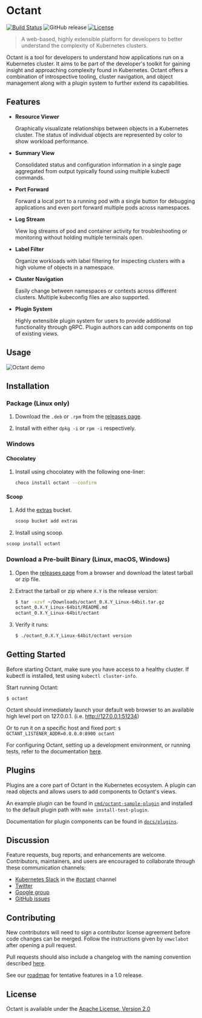 # Octant <!-- Future Logo -->

[![Build Status](https://cloud.drone.io/api/badges/vmware/octant/status.svg)](https://cloud.drone.io/vmware/octant)
![GitHub release](https://img.shields.io/github/release/vmware/octant.svg)
[![License](https://img.shields.io/badge/License-Apache%202.0-blue.svg)](https://opensource.org/licenses/Apache-2.0)

> A web-based, highly extensible platform for developers to better understand the complexity of Kubernetes clusters.

Octant is a tool for developers to understand how applications run on a Kubernetes cluster. It aims to be part of the developer's toolkit for gaining insight and approaching complexity found in Kubernetes. Octant offers a combination of introspective tooling, cluster navigation, and object management along with a plugin system to further extend its capabilities.

## Features

* **Resource Viewer**

    Graphically visualizate relationships between objects in a Kubernetes cluster. The status of individual objects are represented by color to show workload performance.

* **Summary View**

    Consolidated status and configuration information in a single page aggregated from output typically found using multiple kubectl commands.

* **Port Forward**

    Forward a local port to a running pod with a single button for debugging applications and even port forward multiple pods across namespaces.
 
* **Log Stream**

    View log streams of pod and container activity for troubleshooting or monitoring without holding multiple terminals open.

* **Label Filter**

    Organize workloads with label filtering for inspecting clusters with a high volume of objects in a namespace.

* **Cluster Navigation**

   Easily change between namespaces or contexts across different clusters. Multiple kubeconfig files are also supported.

 * **Plugin System**

   Highly extensible plugin system for users to provide additional functionality through gRPC. Plugin authors can add components on top of existing views.

## Usage

![Octant demo](docs/octant-demo.gif)

## Installation

### Package (Linux only)

1. Download the `.deb` or `.rpm` from the [releases page](https://github.com/vmware/octant/releases).

2. Install with either `dpkg -i` or `rpm -i` respectively.

###  Windows

#### Chocolatey

1. Install using chocolatey with the following one-liner:

   ```sh
   choco install octant --confirm
   ```

#### Scoop

1. Add the [extras](https://github.com/lukesampson/scoop-extras) bucket.

   ```sh
   scoop bucket add extras
   ```

 2. Install using scoop.

   ```sh
   scoop install octant
   ```

### Download a Pre-built Binary (Linux, macOS, Windows)

1. Open the [releases page](https://github.com/vmware/octant/releases) from a browser and download the latest tarball or zip file.

2. Extract the tarball or zip where `X.Y` is the release version:

    ```sh
    $ tar -xzvf ~/Downloads/octant_0.X.Y_Linux-64bit.tar.gz
    octant_0.X.Y_Linux-64bit/README.md
    octant_0.X.Y_Linux-64bit/octant
    ```

3. Verify it runs:

    ```sh
    $ ./octant_0.X.Y_Linux-64bit/octant version
    ```

## Getting Started

Before starting Octant, make sure you have access to a healthy cluster. If kubectl is installed, test using `kubectl cluster-info`.

Start running Octant:

`$ octant`

Octant should immediately launch your default web browser to an available high level port on 127.0.0.1. (i.e. http://127.0.0.1:51234)

Or to run it on a specific host and fixed port:
`$ OCTANT_LISTENER_ADDR=0.0.0.0:8900 octant`

For configuring Octant, setting up a development environment, or running tests, refer to the documentation [here](docs/getting-started.md).

## Plugins

Plugins are a core part of Octant in the Kubernetes ecosystem. A plugin can read objects and allows users to add components to Octant's views.

An example plugin can be found in [`cmd/octant-sample-plugin`](cmd/octant-sample-plugin) and installed to the default plugin path with `make install-test-plugin`.

Documentation for plugin components can be found in [`docs/plugins`](docs/plugins).

## Discussion

Feature requests, bug reports, and enhancements are welcome. Contributors, maintainers, and users are encouraged to collaborate through these communication channels:

 - [Kubernetes Slack](http://slack.k8s.io/) in the [#octant](https://kubernetes.slack.com/messages/CM37M9FCG) channel
 - [Twitter](https://twitter.com/projectoctant)
 - [Google group](https://groups.google.com/forum/#!forum/project-octant/)
 - [GitHub issues](https://github.com/vmware/octant/issues)

## Contributing

New contributors will need to sign a contributor license agreement before code changes can be merged. Follow the instructions given by `vmwclabot` after opening a pull request.

Pull requests should also include a changelog with the naming convention described [here](CONTRIBUTING.md).

See our [roadmap](ROADMAP.md) for tentative features in a 1.0 release.

## License

Octant is available under the [Apache License, Version 2.0](LICENSE)
